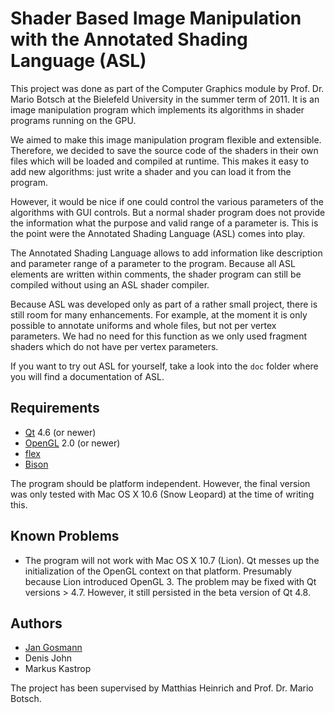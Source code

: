 Shader Based Image Manipulation with the Annotated Shading Language (ASL)
=========================================================================

This project was done as part of the Computer Graphics module by Prof. Dr. Mario
Botsch at the Bielefeld University in the summer term of 2011. It is an image
manipulation program which implements its algorithms in shader programs running
on the GPU.

We aimed to make this image manipulation program flexible and extensible.  
Therefore, we decided to save the source code of the shaders in their own files 
which will be loaded and compiled at runtime. This makes it easy to add new 
algorithms: just write a shader and you can load it from the program.

However, it would be nice if one could control the various parameters of the 
algorithms with GUI controls. But a normal shader program does not provide the 
information what the purpose and valid range of a parameter is. This is the 
point were the Annotated Shading Language (ASL) comes into play.

The Annotated Shading Language allows to add information like description and
parameter range of a parameter to the program. Because all ASL elements are
written within comments, the shader program can still be compiled without using
an ASL shader compiler.

Because ASL was developed only as part of a rather small project, there is still 
room for many enhancements. For example, at the moment it is only possible to 
annotate uniforms and whole files, but not per vertex parameters. We had no need 
for this function as we only used fragment shaders which do not have per vertex 
parameters.

If you want to try out ASL for yourself, take a look into the `doc` folder where
you will find a documentation of ASL.

Requirements
------------

- [Qt](http://qt.nokia.com/) 4.6 (or newer)
- [OpenGL](http://www.opengl.org/) 2.0 (or newer)
- [flex](http://flex.sourceforge.net/)
- [Bison](http://www.gnu.org/s/bison/)

The program should be platform independent. However, the final version was only
tested with Mac OS X 10.6 (Snow Leopard) at the time of writing this.

Known Problems
--------------

- The program will not work with Mac OS X 10.7 (Lion). Qt messes up the
  initialization of the OpenGL context on that platform. Presumably because Lion
  introduced OpenGL 3. The problem may be fixed with Qt versions > 4.7. However,
  it still persisted in the beta version of Qt 4.8.

Authors
-------

- [Jan Gosmann](http://www.hyper-world.de)
- Denis John
- Markus Kastrop

The project has been supervised by Matthias Heinrich and Prof. Dr. Mario Botsch.

